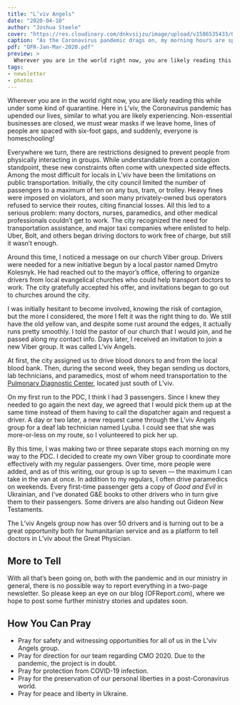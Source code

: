 ```yaml
---
title: "L’viv Angels"
date: "2020-04-10"
author: "Joshua Steele"
cover: "https://res.cloudinary.com/dnkvsijzu/image/upload/v1586535433/OFReport/DRAFT/5-passengers-12-6_qbryax.jpg"
caption: "As the Coronavirus pandemic drags on, my morning hours are spent driving doctors to the Pulmonary Diagnostic Center south of L’viv. Pictured here are five of my regular passengers: Oleg, Natalya, Svitlana, Natalya, and Anna."
pdf: "OFR-Jan-Mar-2020.pdf"
preview: >
  Wherever you are in the world right now, you are likely reading this while under some kind of quarantine. Here in L’viv, the Coronavirus pandemic has upended our lives, similar to what you are likely experiencing. Non-essential businesses are closed, we must wear masks if we leave home, lines of people are spaced with six-foot gaps, and suddenly, everyone is homeschooling!
tags:
- newsletter
- photos
---
```


Wherever you are in the world right now, you are likely reading this while under some kind of quarantine. Here in L’viv, the Coronavirus pandemic has upended our lives, similar to what you are likely experiencing. Non-essential businesses are closed, we must wear masks if we leave home, lines of people are spaced with six-foot gaps, and suddenly, everyone is homeschooling!

<article-callout content="OFR-Jan-Mar-2020.pdf" :download="true" />

Everywhere we turn, there are restrictions designed to prevent people from physically interacting in groups. While understandable from a contagion standpoint, these new constraints often come with unexpected side effects. Among the most difficult for locals in L’viv have been the limitations on public transportation. Initially, the city council limited the number of passengers to a maximum of ten on any bus, tram, or trolley. Heavy fines were imposed on violators, and soon many privately-owned bus operators refused to service their routes, citing financial losses. All this led to a serious problem: many doctors, nurses, paramedics, and other medical professionals couldn’t get to work. The city recognized the need for transportation assistance, and major taxi companies where enlisted to help. Uber, Bolt, and others began driving doctors to work free of charge, but still it wasn’t enough.

Around this time, I noticed a message on our church Viber group. Drivers were needed for a new initiative begun by a local pastor named Dmytro Kolesnyk. He had reached out to the mayor’s office, offering to organize drivers from local evangelical churches who could help transport doctors to work. The city gratefully accepted his offer, and invitations began to go out to churches around the city.

I was initially hesitant to become involved, knowing the risk of contagion, but the more I considered, the more I felt it was the right thing to do. We still have the old yellow van, and despite some rust around the edges, it actually runs pretty smoothly. I told the pastor of our church that I would join, and he passed along my contact info. Days later, I received an invitation to join a new Viber group. It was called L’viv Angels.

At first, the city assigned us to drive blood donors to and from the local blood bank. Then, during the second week, they began sending us doctors, lab technicians, and paramedics, most of whom need transportation to the [Pulmonary Diagnostic Center](https://goo.gl/maps/xdEMWUX7xyp3ok3D6), located just south of L’viv.

On my first run to the PDC, I think I had 3 passengers. Since I knew they needed to go again the next day, we agreed that I would pick them up at the same time instead of them having to call the dispatcher again and request a driver. A day or two later, a new request came through the L’viv Angels group for a deaf lab technician named Lyuba. I could see that she was more-or-less on my route, so I volunteered to pick her up.

<article-image publicId="OFReport/DRAFT/van-selfie_kefvtm.jpg" width="768" caption="This morning’s run to the PDC with six of my new doctor friends. These folks really are a great bunch and it’s a blessing to be able to support their work during the pandemic. 🤗"/>

By this time, I was making two or three separate stops each morning on my way to the PDC. I decided to create my own Viber group to coordinate more effectively with my regular passengers. Over time, more people were added, and as of this writing, our group is up to seven — the maximum I can take in the van at once. In addition to my regulars, I often drive paramedics on weekends. Every first-time passenger gets a copy of *Good and Evil* in Ukrainian, and I’ve donated G&E books to other drivers who in turn give them to their passengers. Some drivers are also handing out Gideon New Testaments.

<article-image publicId="OFReport/DRAFT/drivers-books_ylteqh.jpg" width="768" caption="Several drivers carry *Good and Evil* books and Gideon New Testaments for our passengers."/>

The L’viv Angels group now has over 50 drivers and is turning out to be a great opportunity both for humanitarian service and as a platform to tell doctors in L’viv about the Great Physician.

<article-image publicId="OFReport/DRAFT/lviv-angels_hkpbek.jpg" width="768" caption="The L’viv Angels gather in front of a hospital to be tested for COVID-19. Out of more than 30 drivers, there was not a single positive test!"/>

<article-image publicId="OFReport/DRAFT/photo_2020-04-10_20.59.47_ft3clu.jpg" width="768" caption="Official COVID-19 stats from Ukraine’s Ministry of Health as of April 10, 2020. 2203 confirmed cases, 311 in the past 24 hrs, 61 recovered, 69 deaths. Visit https://covid19.gov.ua/en for more about COVID-19 in Ukraine."/>

## More to Tell

With all that’s been going on, both with the pandemic and in our ministry in general, there is no possible way to report everything in a two-page newsletter. So please keep an eye on our blog (OFReport.com), where we hope to post some further ministry stories and updates soon.

## How You Can Pray

* Pray for safety and witnessing opportunities for all of us in the L’viv Angels group.
* Pray for direction for our team regarding CMO 2020. Due to the pandemic, the project is in doubt.
* Pray for protection from COVID-19 infection.
* Pray for the preservation of our personal liberties in a post-Coronavirus world.
* Pray for peace and liberty in Ukraine.

<article-callout content="Keep scrolling for more photos from our family and ministry!" />

<article-image publicId="OFReport/DRAFT/rivne-students_tiqkn5.jpg" width="768" caption="In February, we made a trip to visit some of our Bible First students in the city of Rivne."/>

<article-image publicId="OFReport/DRAFT/chair-wheels_rhjowu.jpg" width="768" caption="Stuck inside? No problem! We’ll just design our own baby stroller!"/>

<article-image publicId="OFReport/DRAFT/bohdana-kids_rozhmd.jpg" width="768" caption="During the quarantine, we dearly miss our friend and “mommy’s helper”, Bohdana."/>

<article-image publicId="OFReport/DRAFT/mia-big-chair_aw4fa1.jpg" height="768" caption="Little Mia Faith enjoys playing in Daddy’s office! 🥰"/>

<article-image publicId="OFReport/DRAFT/littles-masks_evo3sx.jpg" height="768" caption="A lady in our church generously gave our family some kid-sized face masks. David, however, was not convinced: “I don’t wanna wewh a mask, Daddy!” It took some getting used to, but with a few adjustments to the elastic bands, the littles are doing super!"></article-image>

